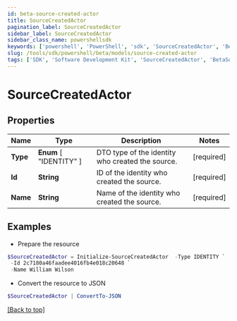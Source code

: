 ```yaml
---
id: beta-source-created-actor
title: SourceCreatedActor
pagination_label: SourceCreatedActor
sidebar_label: SourceCreatedActor
sidebar_class_name: powershellsdk
keywords: ['powershell', 'PowerShell', 'sdk', 'SourceCreatedActor', 'BetaSourceCreatedActor'] 
slug: /tools/sdk/powershell/beta/models/source-created-actor
tags: ['SDK', 'Software Development Kit', 'SourceCreatedActor', 'BetaSourceCreatedActor']
---
```



# SourceCreatedActor

## Properties

Name | Type | Description | Notes
------------ | ------------- | ------------- | -------------
**Type** |  **Enum** [  "IDENTITY" ] | DTO type of the identity who created the source. | [required]
**Id** | **String** | ID of the identity who created the source. | [required]
**Name** | **String** | Name of the identity who created the source. | [required]

## Examples

- Prepare the resource
```powershell
$SourceCreatedActor = Initialize-SourceCreatedActor  -Type IDENTITY `
 -Id 2c7180a46faadee4016fb4e018c20648 `
 -Name William Wilson
```

- Convert the resource to JSON
```powershell
$SourceCreatedActor | ConvertTo-JSON
```


[[Back to top]](#) 

